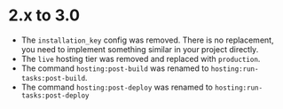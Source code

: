 2.x to 3.0
==========

* The `installation_key` config was removed. There is no replacement, you need to implement something similar in your project directly.
* The `live` hosting tier was removed and replaced with `production`.
* The command `hosting:post-build` was renamed to `hosting:run-tasks:post-build`.
* The command `hosting:post-deploy` was renamed to `hosting:run-tasks:post-deploy`
